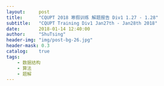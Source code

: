 ```yaml
---
layout:     post
title:      "CQUPT 2018 寒假训练 解题报告 Div1 1.27 - 1.28"
subtitle:   "CQUPT Training Div1 Jan27th - Jan28th 2018"
date:       2018-01-14 12:40:00
author:     "ShuTsing"
header-img: "img/post-bg-26.jpg"
header-mask: 0.3
catalog:    true
tags:
    - 数据结构
    - 算法
    - 题解
---
```

